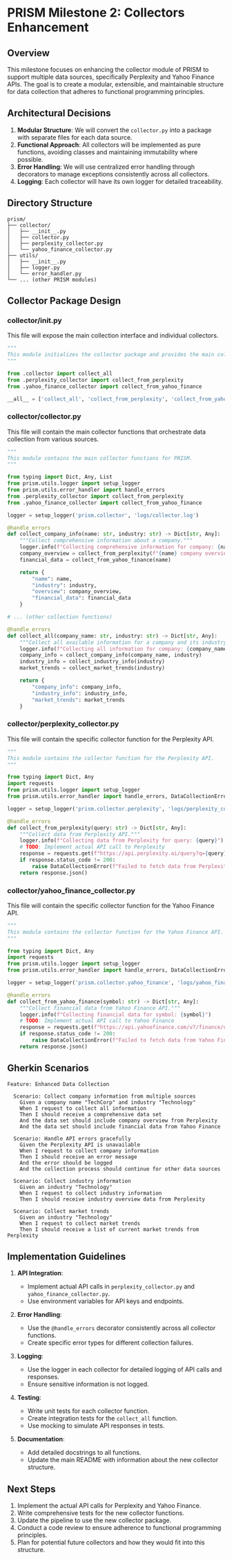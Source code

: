 # PRISM Milestone 2: Collectors Enhancement

## Overview

This milestone focuses on enhancing the collector module of PRISM to support multiple data sources, specifically Perplexity and Yahoo Finance APIs. The goal is to create a modular, extensible, and maintainable structure for data collection that adheres to functional programming principles.

## Architectural Decisions

1. **Modular Structure**: We will convert the `collector.py` into a package with separate files for each data source.
2. **Functional Approach**: All collectors will be implemented as pure functions, avoiding classes and maintaining immutability where possible.
3. **Error Handling**: We will use centralized error handling through decorators to manage exceptions consistently across all collectors.
4. **Logging**: Each collector will have its own logger for detailed traceability.

## Directory Structure

```
prism/
├── collector/
│   ├── __init__.py
│   ├── collector.py
│   ├── perplexity_collector.py
│   └── yahoo_finance_collector.py
├── utils/
│   ├── __init__.py
│   ├── logger.py
│   └── error_handler.py
└── ... (other PRISM modules)
```

## Collector Package Design

### collector/__init__.py

This file will expose the main collection interface and individual collectors.

```python
"""
This module initializes the collector package and provides the main collection interface.
"""

from .collector import collect_all
from .perplexity_collector import collect_from_perplexity
from .yahoo_finance_collector import collect_from_yahoo_finance

__all__ = ['collect_all', 'collect_from_perplexity', 'collect_from_yahoo_finance']
```

### collector/collector.py

This file will contain the main collector functions that orchestrate data collection from various sources.

```python
"""
This module contains the main collector functions for PRISM.
"""

from typing import Dict, Any, List
from prism.utils.logger import setup_logger
from prism.utils.error_handler import handle_errors
from .perplexity_collector import collect_from_perplexity
from .yahoo_finance_collector import collect_from_yahoo_finance

logger = setup_logger('prism.collector', 'logs/collector.log')

@handle_errors
def collect_company_info(name: str, industry: str) -> Dict[str, Any]:
    """Collect comprehensive information about a company."""
    logger.info(f"Collecting comprehensive information for company: {name}")
    company_overview = collect_from_perplexity(f"{name} company overview")
    financial_data = collect_from_yahoo_finance(name)

    return {
        "name": name,
        "industry": industry,
        "overview": company_overview,
        "financial_data": financial_data
    }

# ... (other collection functions)

@handle_errors
def collect_all(company_name: str, industry: str) -> Dict[str, Any]:
    """Collect all available information for a company and its industry."""
    logger.info(f"Collecting all information for company: {company_name}")
    company_info = collect_company_info(company_name, industry)
    industry_info = collect_industry_info(industry)
    market_trends = collect_market_trends(industry)

    return {
        "company_info": company_info,
        "industry_info": industry_info,
        "market_trends": market_trends
    }
```

### collector/perplexity_collector.py

This file will contain the specific collector function for the Perplexity API.

```python
"""
This module contains the collector function for the Perplexity API.
"""

from typing import Dict, Any
import requests
from prism.utils.logger import setup_logger
from prism.utils.error_handler import handle_errors, DataCollectionError

logger = setup_logger('prism.collector.perplexity', 'logs/perplexity_collector.log')

@handle_errors
def collect_from_perplexity(query: str) -> Dict[str, Any]:
    """Collect data from Perplexity API."""
    logger.info(f"Collecting data from Perplexity for query: {query}")
    # TODO: Implement actual API call to Perplexity
    response = requests.get(f"https://api.perplexity.ai/query?q={query}")
    if response.status_code != 200:
        raise DataCollectionError(f"Failed to fetch data from Perplexity. Status code: {response.status_code}")
    return response.json()
```

### collector/yahoo_finance_collector.py

This file will contain the specific collector function for the Yahoo Finance API.

```python
"""
This module contains the collector function for the Yahoo Finance API.
"""

from typing import Dict, Any
import requests
from prism.utils.logger import setup_logger
from prism.utils.error_handler import handle_errors, DataCollectionError

logger = setup_logger('prism.collector.yahoo_finance', 'logs/yahoo_finance_collector.log')

@handle_errors
def collect_from_yahoo_finance(symbol: str) -> Dict[str, Any]:
    """Collect financial data from Yahoo Finance API."""
    logger.info(f"Collecting financial data for symbol: {symbol}")
    # TODO: Implement actual API call to Yahoo Finance
    response = requests.get(f"https://api.yahoofinance.com/v7/finance/quote?symbols={symbol}")
    if response.status_code != 200:
        raise DataCollectionError(f"Failed to fetch data from Yahoo Finance. Status code: {response.status_code}")
    return response.json()
```

## Gherkin Scenarios

```gherkin
Feature: Enhanced Data Collection

  Scenario: Collect company information from multiple sources
    Given a company name "TechCorp" and industry "Technology"
    When I request to collect all information
    Then I should receive a comprehensive data set
    And the data set should include company overview from Perplexity
    And the data set should include financial data from Yahoo Finance

  Scenario: Handle API errors gracefully
    Given the Perplexity API is unavailable
    When I request to collect company information
    Then I should receive an error message
    And the error should be logged
    And the collection process should continue for other data sources

  Scenario: Collect industry information
    Given an industry "Technology"
    When I request to collect industry information
    Then I should receive industry overview data from Perplexity

  Scenario: Collect market trends
    Given an industry "Technology"
    When I request to collect market trends
    Then I should receive a list of current market trends from Perplexity
```

## Implementation Guidelines

1. **API Integration**: 
   - Implement actual API calls in `perplexity_collector.py` and `yahoo_finance_collector.py`.
   - Use environment variables for API keys and endpoints.

2. **Error Handling**:
   - Use the `@handle_errors` decorator consistently across all collector functions.
   - Create specific error types for different collection failures.

3. **Logging**:
   - Use the logger in each collector for detailed logging of API calls and responses.
   - Ensure sensitive information is not logged.

4. **Testing**:
   - Write unit tests for each collector function.
   - Create integration tests for the `collect_all` function.
   - Use mocking to simulate API responses in tests.

5. **Documentation**:
   - Add detailed docstrings to all functions.
   - Update the main README with information about the new collector structure.

## Next Steps

1. Implement the actual API calls for Perplexity and Yahoo Finance.
2. Write comprehensive tests for the new collector functions.
3. Update the pipeline to use the new collector package.
4. Conduct a code review to ensure adherence to functional programming principles.
5. Plan for potential future collectors and how they would fit into this structure.